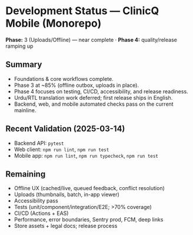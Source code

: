 # Development Status — ClinicQ Mobile (Monorepo)

**Phase:** 3 (Uploads/Offline) — near complete · **Phase 4:** quality/release ramping up

## Summary
- Foundations & core workflows complete.
- Phase 3 at ~85% (offline outbox, uploads in place).
- Phase 4 focuses on testing, CI/CD, accessibility, and release readiness.
- Urdu/RTL translation work deferred; first release ships in English.
- Backend, web, and mobile automated checks pass on the current mainline.

## Recent Validation (2025-03-14)
- Backend API: `pytest`
- Web client: `npm run lint`, `npm run test`
- Mobile app: `npm run lint`, `npm run typecheck`, `npm run test`

## Remaining
- Offline UX (cached/live, queued feedback, conflict resolution)
- Uploads (thumbnails, batch, in-app viewer)
- Accessibility pass
- Tests (unit/component/integration/E2E; >70% coverage)
- CI/CD (Actions + EAS)
- Performance, error boundaries, Sentry prod, FCM, deep links
- Store assets + legal docs; release process
